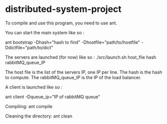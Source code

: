 # distributed-system-project

To compile and use this program, you need to use ant.

You can start the main system like so :

ant bootstrap -Dhash="hash to find" -Dhostfile="path/to/hostfile" -Ddictfile="path/to/dict"

The servers are launched (for now) like so :
./src/launch.sh host_file hash rabbitMQ_queue_IP

The host file is the list of the servers IP, one IP per line.
The hash is the hash to compute.
The rabbitMQ_queue_IP is the IP of the load balancer.

A client is launched like so :

ant client -Dqueue_ip="IP of rabbitMQ queue"

Compiling:
    ant compile

Cleaning the directory:
    ant clean
